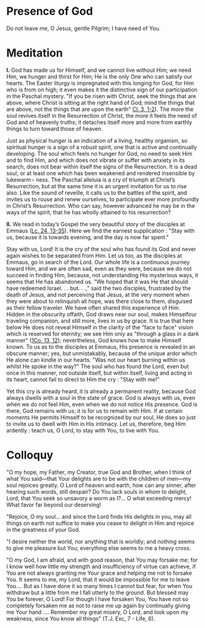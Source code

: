 # Presence of God

Do not leave me, O Jesus, gentle Pilgrim; I have need of You.

# Meditation

**I.** God has made us for Himself, and we cannot live without Him; we need Him, we hunger and thirst for Him; He is the only One who can satisfy our hearts. The Easter liturgy is impregnated with this longing for God, for Him who is from on high; it even makes it the distinctive sign of our participation in the Paschal mystery. "If you be risen with Christ, seek the things that are above, where Christ is sitting at the right hand of God; mind the things that are above, not the things that are upon the earth" [Cl. 3, 1-2](https://vulgata.online/bible/Cl.3?ed=DR2&vfn=DR2.Cl.3.1-2:vs)). The more the soul revives itself in the Resurrection of Christ, the more it feels the need of God and of heavenly truths; it detaches itself more and more from earthly things to turn toward those of heaven.

Just as physical hunger is an indication of a living, healthy organism, so spiritual hunger is a sign of a robust spirit, one that is active and continually developing. The soul which feels no hunger for God, no need to seek Him and to find Him, and which does not vibrate or suffer with anxiety in its search, does not bear within itself the signs of the Resurrection. It is a dead soul, or at least one which has been weakened and rendered insensible by lukewarm¬ ness. The Paschal alleluia is a cry of triumph at Christ’s Resurrection, but at the same time it is an urgent invitation for us to rise also. Like the sound of reveille, it calls us to the battles of the spirit, and invites us to rouse and renew ourselves, to participate ever more profoundly in Christ’s Resurrection. Who can say, however advanced he may be in the ways of the spirit, that he has wholly attained to his resurrection?

**II.** We read in today’s Gospel the very beautiful story of the disciples at Emmaus ([Lc. 24, 13-35](https://vulgata.online/bible/Lc.24?ed=DR2&vfn=DR2.Lc.24.13-35:vs)). Here we find the earnest supplication : "Stay with us, because it is towards evening, and the day is now far spent."

Stay with us, Lord! It is the cry of the soul who has found its God and never again wishes to be separated from Him. Let us too, as the disciples at Emmaus, go in search of the Lord. Our whole life is a continuous journey toward Him, and we are often sad, even as they were, because we do not succeed in finding Him, because, not understanding His mysterious ways, it seems that He has abandoned us. "We hoped that it was He that should have redeemed Israel. . . but. . .," said the two disciples, frustrated by the death of Jesus, and not perceiving that Jesus, at the very moment when they were about to relinquish all hope, was there close to them, disguised as their fellow traveler. We have often shared this experience of Him. Hidden in the obscurity offaith, God draws near our soul, makes Himselfour traveling companion, and still more, lives in us by grace. It is true that here below He does not reveal Himself in the clarity of the "face to face" vision which is reserved for eternity; we see Him only as "through a glass in a dark manner" ([1Co. 13, 12](https://vulgata.online/bible/1Co.13?ed=DR2&vfn=DR2.1Co.13.12:vs)); nevertheless, God knows how to make Himself known. To us as to the disciples at Emmaus, His presence is revealed in an obscure manner; yes, but unmistakably, because of the unique ardor which He alone can kindle in our hearts. "Was not our heart burning within us whilst He spoke in the way?" The soul who has found the Lord, even but once in this manner, not outside itself, but within itself, living and acting in its heart, cannot fail to direct to Him the cry : "Stay with me!"

Yet this cry is already heard, it is already a permanent reality, because God always dwells with a soul in the state of grace. God is always with us, even when we do not feel Him, even when we do not notice His presence. God is there, God remains with us; it is for us to remain with Him. If at certain moments He permits Himself to be recognized by our soul, He does so just to invite us to dwell with Him in His intimacy. Let us, therefore, beg Him ardently : teach us, O Lord, to stay with You, to live with You.

# Colloquy

"O my hope, my Father, my Creator, true God and Brother, when I think of what You said—that Your delights are to be with the children of men—my soul rejoices greatly. O Lord of heaven and earth, how can any sinner, after hearing such words, still despair? Do You lack souls in whom to delight, Lord, that You seek so unsavory a worm as I?... O what exceeding mercy! What favor far beyond our deserving!

"Rejoice, O my soul... and since the Lord finds His delights in you, may all things on earth not suffice to make you cease to delight in Him and rejoice in the greatness of your God.

"I desire neither the world, nor anything that is worldly; and nothing seems to give me pleasure but You; everything else seems to me a heavy cross.

"O my God, I am afraid, and with good reason, that You may forsake me; for I know well how little my strength and insufficiency of virtue can achieve, if You are not always granting me Your grace and helping me not to forsake You. It seems to me, my Lord, that it would be impossible for me to leave You.... But as I have done it so many times I cannot but fear, for when You withdraw but a little from me I fall utterly to the ground. But blessed may You be forever, O Lord! For though I have forsaken You, You have not so completely forsaken me as not to raise me up again by continually giving me Your hand .... Remember my great misery, O Lord, and look upon my weakness, since You know all things" (T.J. Exc, 7 - Life, 6).